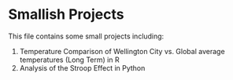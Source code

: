 # Smallish Projects

This file contains some small projects including:

1. Temperature Comparison of Wellington City vs. Global average temperatures (Long Term) in R
2. Analysis of the Stroop Effect in Python

